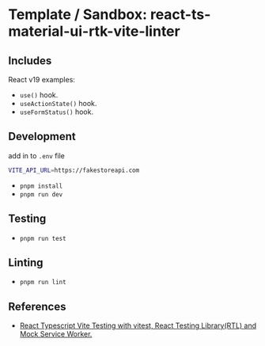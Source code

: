 # Template / Sandbox: react-ts-material-ui-rtk-vite-linter

## Includes

React v19 examples:

- `use()` hook.
- `useActionState()` hook.
- `useFormStatus()` hook.

## Development

add in to `.env` file

```bash
VITE_API_URL=https://fakestoreapi.com
```

- `pnpm install`
- `pnpm run dev`

## Testing

- `pnpm run test`

## Linting

- `pnpm run lint`

## References

- [React Typescript Vite Testing with vitest, React Testing Library(RTL) and Mock Service Worker.](https://medium.com/@kimtai.developer/react-typescript-vite-testing-with-vitest-react-testing-library-rtl-and-mock-service-worker-6f5790eedf84)
